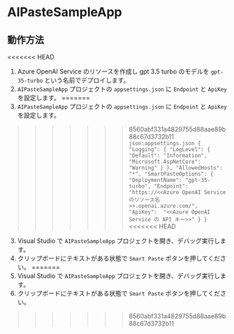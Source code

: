 # AIPasteSampleApp

## 動作方法

<<<<<<< HEAD
1. Azure OpenAI Service のリソースを作成し gpt 3.5 turbo のモデルを `gpt-35-turbo` という名前でデプロイします。
2. `AIPasteSampleApp` プロジェクトの `appsettings.json` に `Endpoint` と `ApiKey` を設定します。
=======
1. `AIPasteSampleApp` プロジェクトの `appsettings.json` に `Endpoint` と `ApiKey` を設定します。
>>>>>>> 8560abf331a4829755d88aae89b88c67d3732b11
    ```json:appsettings.json
    {
      "Logging": {
        "LogLevel": {
          "Default": "Information",
          "Microsoft.AspNetCore": "Warning"
        }
      },
      "AllowedHosts": "*",
      "SmartPasteOptions": {
        "DeploymentName": "gpt-35-turbo",
        "Endpoint": "https://<<Azure OpenAI Service のリソース名>>.openai.azure.com/",
        "ApiKey":  "<<Azure OpenAI Service の API キー>>"
      }
    }
    ```
<<<<<<< HEAD
3. Visual Studio で `AIPasteSampleApp` プロジェクトを開き、デバッグ実行します。
4. クリップボードにテキストがある状態で `Smart Paste` ボタンを押してください。
=======
2. Visual Studio で `AIPasteSampleApp` プロジェクトを開き、デバッグ実行します。
3. クリップボードにテキストがある状態で `Smart Paste` ボタンを押してください。
>>>>>>> 8560abf331a4829755d88aae89b88c67d3732b11
